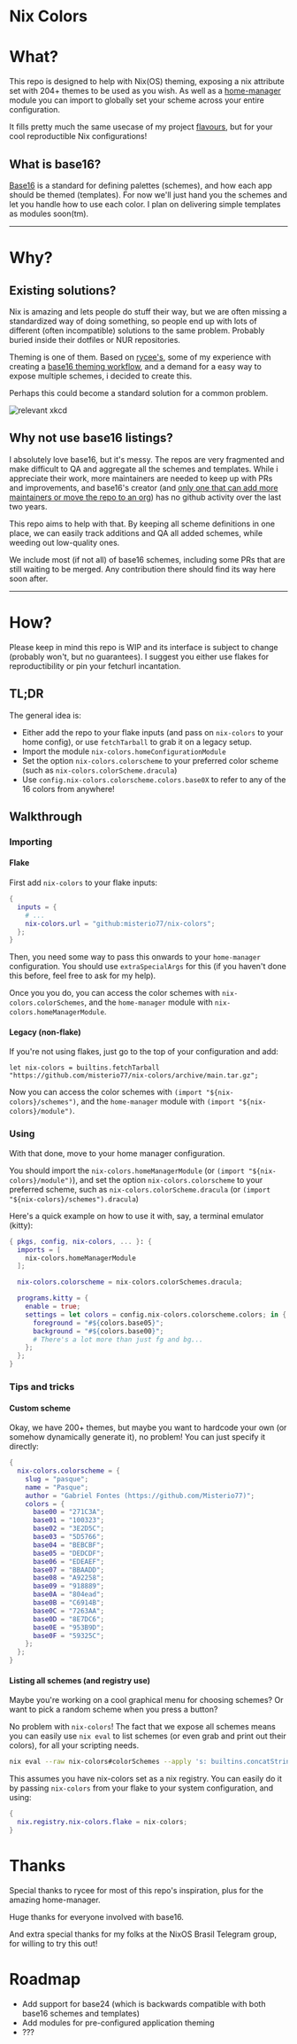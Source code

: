 # Nix Colors

# What?
This repo is designed to help with Nix(OS) theming, exposing a nix attribute set with 204+ themes to be used as you wish. As well as a [home-manager](https://github.com/nix-community/home-manager) module you can import to globally set your scheme across your entire configuration.

It fills pretty much the same usecase of my project [flavours](https://github.com/misterio77/flavours), but for your cool reproductible Nix configurations!

## What is base16?
[Base16](https://github.com/chriskempson/base16) is a standard for defining palettes (schemes), and how each app should be themed (templates). For now we'll just hand you the schemes and let you handle how to use each color. I plan on delivering simple templates as modules soon(tm).

---

# Why?

## Existing solutions?
Nix is amazing and lets people do stuff their way, but we are often missing a standardized way of doing something, so people end up with lots of different (often incompatible) solutions to the same problem. Probably buried inside their dotfiles or NUR repositories.

Theming is one of them. Based on [rycee's](https://gitlab.com/rycee/nur-expressions/-/tree/master/hm-modules/theme-base16), some of my experience with creating a [base16 theming workflow](https://github.com/misterio77/flavours), and a demand for a easy way to expose multiple schemes, i decided to create this.

Perhaps this could become a standard solution for a common problem.

![relevant xkcd](https://imgs.xkcd.com/comics/standards.png)

## Why not use base16 listings?
I absolutely love base16, but it's messy. The repos are very fragmented and make difficult to QA and aggregate all the schemes and templates.
While i appreciate their work, more maintainers are needed to keep up with PRs and improvements, and base16's creator (and [only one that can add more maintainers or move the repo to an org](https://github.com/chriskempson/base16/issues/74)) has no github activity over the last two years.

This repo aims to help with that. By keeping all scheme definitions in one place, we can easily track additions and QA all added schemes, while weeding out low-quality ones.

We include most (if not all) of base16 schemes, including some PRs that are still waiting to be merged. Any contribution there should find its way here soon after.

---

# How?

Please keep in mind this repo is WIP and its interface is subject to change (probably won't, but no guarantees). I suggest you either use flakes for reproductibility or pin your fetchurl incantation.

## TL;DR

The general idea is:
- Either add the repo to your flake inputs (and pass on `nix-colors` to your home config), or use `fetchTarball` to grab it on a legacy setup.
- Import the module `nix-colors.homeConfigurationModule`
- Set the option `nix-colors.colorscheme` to your preferred color scheme (such as `nix-colors.colorScheme.dracula`)
- Use `config.nix-colors.colorscheme.colors.base0X` to refer to any of the 16 colors from anywhere!

## Walkthrough

### Importing

#### Flake
First add `nix-colors` to your flake inputs:
```nix
{
  inputs = {
    # ...
    nix-colors.url = "github:misterio77/nix-colors";
  };
}
```

Then, you need some way to pass this onwards to your `home-manager` configuration. You should use `extraSpecialArgs` for this (if you haven't done this before, feel free to ask for my help).

Once you you do, you can access the color schemes with `nix-colors.colorSchemes`, and the `home-manager` module with `nix-colors.homeManagerModule`.


#### Legacy (non-flake)
If you're not using flakes, just go to the top of your configuration and add:
```
let nix-colors = builtins.fetchTarball "https://github.com/misterio77/nix-colors/archive/main.tar.gz";
```

Now you can access the color schemes with `(import "${nix-colors}/schemes")`, and the `home-manager` module with `(import "${nix-colors}/module")`.

### Using

With that done, move to your home manager configuration.

You should import the `nix-colors.homeManagerModule` (or `(import "${nix-colors}/module")`), and set the option `nix-colors.colorscheme` to your preferred scheme, such as `nix-colors.colorScheme.dracula` (or `(import "${nix-colors}/schemes").dracula`)

Here's a quick example on how to use it with, say, a terminal emulator (kitty):
```nix
{ pkgs, config, nix-colors, ... }: {
  imports = [
    nix-colors.homeManagerModule
  ];

  nix-colors.colorscheme = nix-colors.colorSchemes.dracula;

  programs.kitty = {
    enable = true;
    settings = let colors = config.nix-colors.colorscheme.colors; in {
      foreground = "#${colors.base05}";
      background = "#${colors.base00}";
      # There's a lot more than just fg and bg...
    };
  };
}
```

### Tips and tricks

#### Custom scheme
Okay, we have 200+ themes, but maybe you want to hardcode your own (or somehow dynamically generate it), no problem! You can just specify it directly:
```nix
{
  nix-colors.colorscheme = {
    slug = "pasque";
    name = "Pasque";
    author = "Gabriel Fontes (https://github.com/Misterio77)";
    colors = {
      base00 = "271C3A";
      base01 = "100323";
      base02 = "3E2D5C";
      base03 = "5D5766";
      base04 = "BEBCBF";
      base05 = "DEDCDF";
      base06 = "EDEAEF";
      base07 = "BBAADD";
      base08 = "A92258";
      base09 = "918889";
      base0A = "804ead";
      base0B = "C6914B";
      base0C = "7263AA";
      base0D = "8E7DC6";
      base0E = "953B9D";
      base0F = "59325C";
    };
  };
}
```

#### Listing all schemes (and registry use)
Maybe you're working on a cool graphical menu for choosing schemes? Or want to pick a random scheme when you press a button?

No problem with `nix-colors`! The fact that we expose all schemes means you can easily use `nix eval` to list schemes (or even grab and print out their colors), for all your scripting needs.
```bash
nix eval --raw nix-colors#colorSchemes --apply 's: builtins.concatStringsSep "\n" (builtins.attrNames s)'
```

This assumes you have nix-colors set as a nix registry. You can easily do it by passing `nix-colors` from your flake to your system configuration, and using:
```nix
{
  nix.registry.nix-colors.flake = nix-colors;
}
```

# Thanks

Special thanks to rycee for most of this repo's inspiration, plus for the amazing home-manager.

Huge thanks for everyone involved with base16.

And extra special thanks for my folks at the NixOS Brasil Telegram group, for willing to try this out!


# Roadmap
- Add support for base24 (which is backwards compatible with both base16 schemes and templates)
- Add modules for pre-configured application theming
- ???

